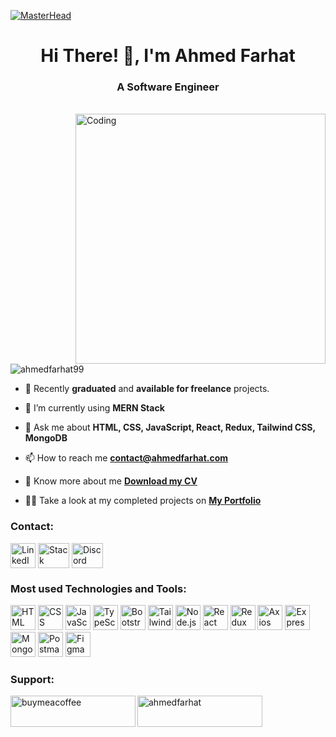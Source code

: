 [![MasterHead](https://res.cloudinary.com/rooot/image/upload/v1680246088/Portfolio/profile/Banner_aqw2fx.gif)](https://ahmedfarhat.com)
<h1 align="center">Hi There! 👋, I'm <span title="ROOT">Ahmed Farhat</span></h1>
<h3 align="center">A Software Engineer</h3>
<br>
<img align="right" alt="Coding" width="400" src="https://res.cloudinary.com/rooot/image/upload/v1727057537/Portfolio/myPicture.png">

<p align="left"> <img src="https://komarev.com/ghpvc/?username=ahmedfarhat99&label=Profile%20views&color=0e75b6&style=flat" alt="ahmedfarhat99" /> </p>

- 🔭 Recently **graduated** and **available for freelance** projects.

- 🌱 I’m currently using **MERN Stack**

- 💬 Ask me about **HTML, CSS, JavaScript, React, Redux, Tailwind CSS, MongoDB**

- 📫 How to reach me **contact@ahmedfarhat.com**

- 📄 Know more about me [**Download my CV**](https://cv.ahmedfarhat.com/en)

- 👨‍💻 Take a look at my completed projects on [**My Portfolio**](https://ahmedfarhat.com/portfolio)


<h3 align="left">Contact:</h3>
<p align="left">
<a href="https://www.linkedin.com/in/ahmedfarhat99/" target="_blank" rel="noreferrer" title="LinkedIn"><img align="center" src="https://res.cloudinary.com/rooot/image/upload/v1680248430/Portfolio/profile/contact/linkedin_du8yzr.svg" alt="LinkedIn" height="40" width="40" /></a>
<a href="https://stackoverflow.com/users/15625010/ahmed-farhat" target="_blank" rel="noreferrer" title="Stack Overflow"><img align="center" src="https://res.cloudinary.com/rooot/image/upload/v1680248507/Portfolio/profile/contact/stack-overflow_j5r35h.svg" alt="Stack Overflow" height="40" width="50" /></a>
<a href="https://alpha.ahmedfarhat.com" target="_blank" rel="noreferrer" title="Discord Server"><img align="center" src="https://res.cloudinary.com/rooot/image/upload/v1680249273/Portfolio/profile/contact/discord_td1qzc.svg" alt="Discord" height="40" width="50" /></a>
</p>


<h3 align="left">Most used Technologies and Tools:</h3>
<p align="left">
<img src="https://res.cloudinary.com/rooot/image/upload/v1727153098/Portfolio/profile/technologies/html.png" alt="HTML" title="HTML" width="40" height="40"/>
<img src="https://res.cloudinary.com/rooot/image/upload/v1727153098/Portfolio/profile/technologies/css.png" alt="CSS" title="CSS" width="40" height="40"/>
<img src="https://res.cloudinary.com/rooot/image/upload/v1727153098/Portfolio/profile/technologies/javascript.png" alt="JavaScript" title="JavaScript" width="40" height="40"/>
<img src="https://res.cloudinary.com/rooot/image/upload/v1727153097/Portfolio/profile/technologies/typescript.png" alt="TypeScript" title="TypeScript" width="40" height="40"/>
<img src="https://res.cloudinary.com/rooot/image/upload/v1727153097/Portfolio/profile/technologies/bootstrap.png" alt="Bootstrap" title="Bootstrap" width="40" height="40"/>
<img src="https://res.cloudinary.com/rooot/image/upload/v1727153101/Portfolio/profile/technologies/tailwindcss.png" alt="Tailwind CSS" title="Tailwind CSS" width="40" height="40"/>
<img src="https://res.cloudinary.com/rooot/image/upload/v1727153100/Portfolio/profile/technologies/nodejs.png" alt="Node.js" title="Node.js" width="40" height="40"/>
<img src="https://res.cloudinary.com/rooot/image/upload/v1727153100/Portfolio/profile/technologies/reactNative.png" alt="React" title="React" width="40" height="40"/>
<img src="https://res.cloudinary.com/rooot/image/upload/v1727153101/Portfolio/profile/technologies/redux.png" alt="Redux" title="Redux" width="40" height="40"/>
<img src="https://res.cloudinary.com/rooot/image/upload/v1727153100/Portfolio/profile/technologies/axios.png" alt="Axios" title="Axios" width="40" height="40"/>
<img src="https://res.cloudinary.com/rooot/image/upload/v1727153098/Portfolio/profile/technologies/express.png" alt="Express.js" title="Express.js" width="40" height="40"/>
<img src="https://res.cloudinary.com/rooot/image/upload/v1727153098/Portfolio/profile/technologies/mongodb.png" alt="MongoDB" title="MongoDB" width="40" height="40"/>
<img src="https://res.cloudinary.com/rooot/image/upload/v1727153100/Portfolio/profile/technologies/postman.png" alt="Postman" title="Postman" width="40" height="40"/>
<img src="https://res.cloudinary.com/rooot/image/upload/v1727153098/Portfolio/profile/technologies/figma.png" alt="Figma" title="Figma" width="40" height="40"/>
</p>


<h3 align="left">Support:</h3>
<p>
<a href="https://ba9chich.com/ahmedfarhat"><img align="left" src="https://res.cloudinary.com/rooot/image/upload/v1680253188/Portfolio/profile/support/bakchich_s4elxo.png" height="50" width="200" alt="buymeacoffee" /></a>
<a href="https://buymeacoffee.com/ahmedfarhat"><img align="left" src="https://res.cloudinary.com/rooot/image/upload/v1680252323/Portfolio/profile/support/buymeacoffee_cp5tuc.png" height="50" width="200" alt="ahmedfarhat" /></a>
</p>
<br><br>

